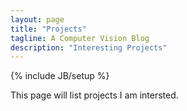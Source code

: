 ```yaml
---
layout: page
title: "Projects"
tagline: A Computer Vision Blog
description: "Interesting Projects"
---
```

{% include JB/setup %}

This page will list projects I am intersted.

